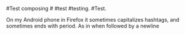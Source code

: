 #Test composing # #test #testing.
#Test.
 
On my Android phone in Firefox it sometimes capitalizes hashtags, and sometimes ends with period. As in when followed by a newline
